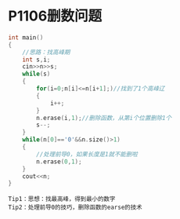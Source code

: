 # P1106删数问题
```c++
int main()
{
    //思路：找高峰期
    int s,i;
    cin>>n>>s;
    while(s)
    {
        for(i=0;n[i]<=n[i+1];)//找到了1个高峰辽
        {
            i++;
        }
        n.erase(i,1);//删除函数，从第i个位置删除1个
        s--;
    }
    while(n[0]=='0'&&n.size()>1)
    {
        //处理前导0，如果长度是1就不能删啦
        n.erase(0,1);
    }
    cout<<n;
}
```
    Tip1：思想：找最高峰，得到最小的数字
    Tip2：处理前导0的技巧，删除函数的earse的技术